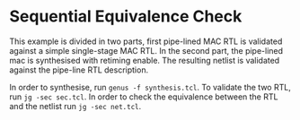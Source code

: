 Sequential Equivalence Check
===================================

This example is divided in two parts, first pipe-lined MAC RTL is validated against a simple single-stage MAC RTL.
In the second part, the pipe-lined mac is synthesised with retiming enable. The resulting netlist is validated against the pipe-line RTL description.

In order to synthesise, run ``genus -f synthesis.tcl``.
To validate the two RTL, run ``jg -sec sec.tcl``.
In order to check the equivalence between the RTL and the netlist run ``jg -sec net.tcl``.
